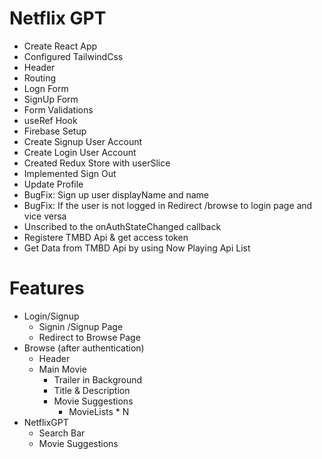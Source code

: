 # Netflix GPT

- Create React App
- Configured TailwindCss
- Header
- Routing
- Logn Form
- SignUp Form
- Form Validations
- useRef Hook
- Firebase Setup
- Create Signup User Account
- Create Login User Account
- Created Redux Store with userSlice
- Implemented Sign Out
- Update Profile
- BugFix: Sign up user displayName and name
- BugFix: If the user is not logged in Redirect /browse to login page and vice versa
- Unscribed to the onAuthStateChanged callback
- Registere TMBD Api & get access token
- Get Data from TMBD Api by using Now Playing Api List



# Features
- Login/Signup 
    - Signin /Signup Page
    - Redirect to Browse Page
- Browse (after authentication)
    - Header
    - Main Movie
        - Trailer in Background
        - Title & Description
        - Movie Suggestions
            - MovieLists * N
- NetflixGPT
    - Search Bar
    - Movie Suggestions 